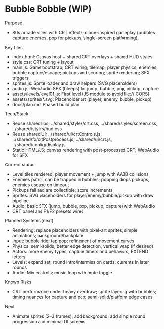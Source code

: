 # Bubble Bobble (WIP)

Purpose
- 80s arcade vibes with CRT effects; clone-inspired gameplay (bubbles capture enemies, pop for pickups, single-screen platforming).

Key files
- index.html: Canvas host + shared CRT overlays + shared HUD styles
- style.css: CRT tuning + layout
- main.js: Game bootstrap; CRT wiring; tilemap; player physics; enemies; bubble capture/escape; pickups and scoring; sprite rendering; SFX triggers
- sprites.js: Sprite loader and draw helpers (SVG placeholders)
- audio.js: WebAudio SFX (bleeps) for jump, bubble, pop, pickup, capture
- assets/levels/level01.js: First level (JS module to avoid file:// CORS)
- assets/sprites/*.svg: Placeholder art (player, enemy, bubble, pickup)
- docs/plan.md: Phased build plan

Tech/Stack
- Reuse shared libs: ../shared/styles/crt.css, ../shared/styles/screen.css, ../shared/styles/hud.css
- Reuse shared UI: ../shared/ui/crtControls.js, ../shared/fx/crtPostprocess.js, ../shared/ui/crt.js, ../shared/config/display.js
- Static HTML/JS; canvas rendering with post-processed CRT; WebAudio for SFX

Current status
- Level tiles rendered; player movement + jump with AABB collisions
- Enemies patrol, can be trapped in bubbles; popping drops pickups; enemies escape on timeout
- Pickups fall and are collectible; score increments
- Sprites: SVG placeholders for player/enemy/bubble/pickup with draw pipeline
- Audio: basic SFX (jump, bubble, pop, pickup, capture) with WebAudio
- CRT panel and F1/F2 presets wired

Planned Systems (next)
- Rendering: replace placeholders with pixel-art sprites; simple animations; background/backplate
- Input: bubble ride; tap pop; refinement of movement curves
- Physics: semi-solids, better edge detection, vertical wrap (if desired)
- Actors: more enemy types; capture timers and behaviors; EXTEND letters
- Levels: expand set; round intro/intermission cards; currents in later rounds
- Audio: Mix controls; music loop with mute toggle

Known Risks
- CRT performance under heavy overdraw; sprite layering with bubbles; timing nuances for capture and pop; semi-solid/platform edge cases

Next
- Animate sprites (2–3 frames); add background; add simple round progression and minimal UI screens
